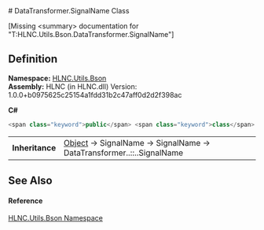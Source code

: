 ﻿<document xml:space="preserve">
<file name="T_HLNC_Utils_Bson_DataTransformer_SignalName" /># DataTransformer.SignalName Class<span id="PageHeader"> </span>


\[Missing &lt;summary&gt; documentation for "T:HLNC.Utils.Bson.DataTransformer.SignalName"\]

<SectionTitle xml:space="preserve">

## Definition
</SectionTitle>**Namespace:** <a href="N_HLNC_Utils_Bson">HLNC.Utils.Bson</a>  
**Assembly:** HLNC (in HLNC.dll) Version: 1.0.0+b0975625c25154a1fdd31b2c47aff0d2d2f398ac

**C#**
``` C#
<span class="keyword">public</span> <span class="keyword">class</span> <span class="identifier">SignalName</span> : <span class="identifier">SignalName</span>
```

<table><tr><td><strong>Inheritance</strong></td><td><a href="https://learn.microsoft.com/dotnet/api/system.object" target="_blank" rel="noopener noreferrer">Object</a>  →  <span class="noLink">SignalName</span>  →  <span class="noLink">SignalName</span>  →  <span class="selflink">DataTransformer<span class="languageSpecificText"><span class="cs">.</span><span class="vb">.</span><span class="cpp">::</span><span class="nu">.</span><span class="fs">.</span></span>SignalName</span></td></tr>
</table>

<SectionTitle xml:space="preserve">

## See Also
<span id="seeAlso"> </span></SectionTitle><SectionTitle xml:space="preserve">

#### Reference
</SectionTitle><a href="N_HLNC_Utils_Bson">HLNC.Utils.Bson Namespace</a>  
</document>